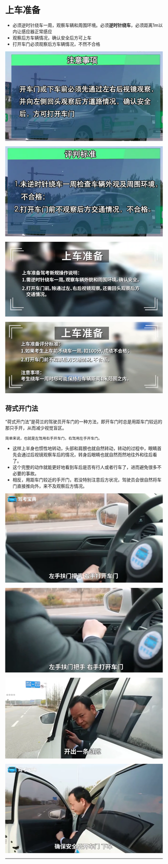 # 上车准备

* 必须逆时针绕车一周，观察车辆和周围环境。必须**逆时针绕车**，必须距离1m以内让感应器正常感应
* 观察后方车辆情况，确认安全后方可上车
* 打开车门必须观察后方车辆情况，不然不合格

![1545185369577.png](image/1545185369577.png)

![1545185379093.png](image/1545185379093.png)

![1545185464985.png](image/1545185464985.png)

![1545185872283.png](image/1545185872283.png)


## 荷式开门法

“荷式开门法”是荷兰的驾驶员开车门的一种方法，即开车门时总是用距车门较远的那只手开，从而减少视觉盲区。

```
简单来说，也就是左驾用右手开车门，右驾用左手开车门。
```

* 这样上半身也惯性地转动，头部和肩膀也就自然转动，转动的过程中，眼睛首先会通过后视镜观察车后的情况，转身后眼睛也就自然而然地往外和往后看了。
* 这个完整的动作就能更好地看到车后是否有行人或者行车了，进而避免很多不必要的事故。
* 相反，用距车门较近的手开门，若没特别注意后方状况，驾驶员会很自然将车门直接推向外，来不及观察后方情况。

![1545185732922.png](image/1545185732922.png)

![1545185704196.png](image/1545185704196.png)

![1545185741444.png](image/1545185741444.png)

![1545185752900.png](image/1545185752900.png)

---
